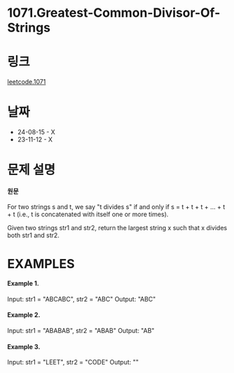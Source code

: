 # 1071.Greatest-Common-Divisor-Of-Strings

# 링크

[leetcode.1071](https://leetcode.com/problems/greatest-common-divisor-of-strings/?envType=study-plan-v2&envId=leetcode-75)

# 날짜

* 24-08-15 - X
* 23-11-12 - X

# 문제 설명

#### 원문


For two strings s and t, we say "t divides s" if and only if s = t + t + t + ... + t + t (i.e., t is concatenated with itself one or more times).

Given two strings str1 and str2, return the largest string x such that x divides both str1 and str2.


# EXAMPLES

#### Example 1.


Input: str1 = "ABCABC", str2 = "ABC"
Output: "ABC"


#### Example 2.


Input: str1 = "ABABAB", str2 = "ABAB"
Output: "AB"


#### Example 3.


Input: str1 = "LEET", str2 = "CODE"
Output: ""